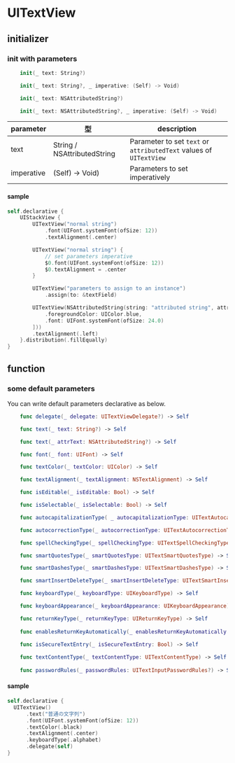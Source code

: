 # UITextView

## initializer

### init with parameters

```swift
    init(_ text: String?)

    init(_ text: String?, _ imperative: (Self) -> Void)

    init(_ text: NSAttributedString?)

    init(_ text: NSAttributedString?, _ imperative: (Self) -> Void)
```

|  parameter | 型 | description |
| ---- | ---- | ---- |
| text | String / NSAttributedString | Parameter to set `text` or `attributedText` values of `UITextView` |
| imperative | (Self) -> Void) | Parameters to set imperatively |

#### sample

```swift
self.declarative {
    UIStackView {
        UITextView("normal string")
            .font(UIFont.systemFont(ofSize: 12))
            .textAlignment(.center)

        UITextView("normal string") {
            // set parameters imperative
            $0.font(UIFont.systemFont(ofSize: 12))
            $0.textAlignment = .center
        }

        UITextView("parameters to assign to an instance")
            .assign(to: &textField)

        UITextView(NSAttributedString(string: "attributed string", attributes: [
            .foregroundColor: UIColor.blue,
            .font: UIFont.systemFont(ofSize: 24.0)
        ]))
        .textAlignment(.left)
    }.distribution(.fillEqually)
}
```

## function

### some default parameters

You can write default parameters declarative as below.

```swift
    func delegate(_ delegate: UITextViewDelegate?) -> Self

    func text(_ text: String?) -> Self

    func text(_ attrText: NSAttributedString?) -> Self

    func font(_ font: UIFont) -> Self

    func textColor(_ textColor: UIColor) -> Self

    func textAlignment(_ textAlignment: NSTextAlignment) -> Self

    func isEditable(_ isEditable: Bool) -> Self

    func isSelectable(_ isSelectable: Bool) -> Self

    func autocapitalizationType( _ autocapitalizationType: UITextAutocapitalizationType) -> Self 

    func autocorrectionType(_ autocorrectionType: UITextAutocorrectionType) -> Self

    func spellCheckingType(_ spellCheckingType: UITextSpellCheckingType) -> Self

    func smartQuotesType(_ smartQuotesType: UITextSmartQuotesType) -> Self

    func smartDashesType(_ smartDashesType: UITextSmartDashesType) -> Self

    func smartInsertDeleteType(_ smartInsertDeleteType: UITextSmartInsertDeleteType) -> Self

    func keyboardType(_ keyboardType: UIKeyboardType) -> Self

    func keyboardAppearance(_ keyboardAppearance: UIKeyboardAppearance) -> Self

    func returnKeyType(_ returnKeyType: UIReturnKeyType) -> Self
    
    func enablesReturnKeyAutomatically(_ enablesReturnKeyAutomatically: Bool) -> Self

    func isSecureTextEntry(_ isSecureTextEntry: Bool) -> Self
    
    func textContentType(_ textContentType: UITextContentType) -> Self
    
    func passwordRules(_ passwordRules: UITextInputPasswordRules?) -> Self
```

#### sample

```swift
self.declarative {
  UITextView()
      .text("普通の文字列")
      .font(UIFont.systemFont(ofSize: 12))
      .textColor(.black)
      .textAlignment(.center)
      .keyboardType(.alphabet)
      .delegate(self)
}
```
